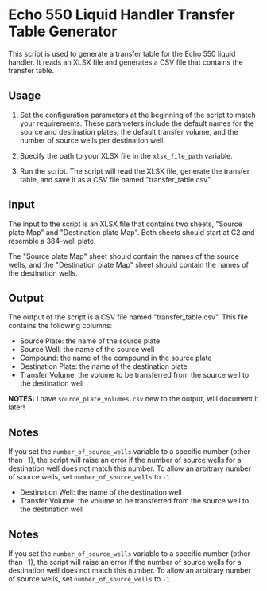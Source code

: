 # Echo 550 Liquid Handler Transfer Table Generator

This script is used to generate a transfer table for the Echo 550 liquid handler. It reads an XLSX file and generates a CSV file that contains the transfer table.

## Usage

1. Set the configuration parameters at the beginning of the script to match your requirements. These parameters include the default names for the source and destination plates, the default transfer volume, and the number of source wells per destination well.

2. Specify the path to your XLSX file in the `xlsx_file_path` variable.

3. Run the script. The script will read the XLSX file, generate the transfer table, and save it as a CSV file named "transfer_table.csv".

## Input

The input to the script is an XLSX file that contains two sheets, "Source plate Map" and "Destination plate Map". Both sheets should start at C2 and resemble a 384-well plate.

The "Source plate Map" sheet should contain the names of the source wells, and the "Destination plate Map" sheet should contain the names of the destination wells.

## Output

The output of the script is a CSV file named "transfer_table.csv". This file contains the following columns:

- Source Plate: the name of the source plate
- Source Well: the name of the source well
- Compound: the name of the compound in the source plate
- Destination Plate: the name of the destination plate
- Transfer Volume: the volume to be transferred from the source well to the destination well

**NOTES:** I have `source_plate_volumes.csv` new to the output, will document it later!

## Notes

If you set the `number_of_source_wells` variable to a specific number (other than -1), the script will raise an error if the number of source wells for a destination well does not match this number. To allow an arbitrary number of source wells, set `number_of_source_wells` to `-1`.
- Destination Well: the name of the destination well
- Transfer Volume: the volume to be transferred from the source well to the destination well

## Notes

If you set the `number_of_source_wells` variable to a specific number (other than -1), the script will raise an error if the number of source wells for a destination well does not match this number. To allow an arbitrary number of source wells, set `number_of_source_wells` to `-1`.